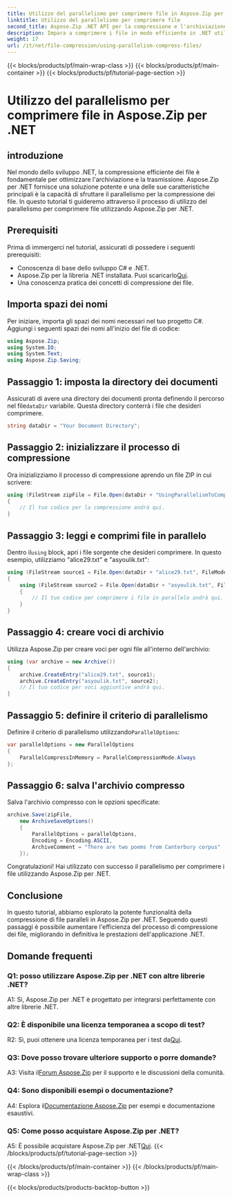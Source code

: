```yaml
---
title: Utilizzo del parallelismo per comprimere file in Aspose.Zip per .NET
linktitle: Utilizzo del parallelismo per comprimere file
second_title: Aspose.Zip .NET API per la compressione e l'archiviazione dei file
description: Impara a comprimere i file in modo efficiente in .NET utilizzando Aspose.Zip. Sfrutta il potere del parallelismo con il nostro tutorial passo passo.
weight: 17
url: /it/net/file-compression/using-parallelism-compress-files/
---
```


{{< blocks/products/pf/main-wrap-class >}}
{{< blocks/products/pf/main-container >}}
{{< blocks/products/pf/tutorial-page-section >}}

# Utilizzo del parallelismo per comprimere file in Aspose.Zip per .NET

## introduzione

Nel mondo dello sviluppo .NET, la compressione efficiente dei file è fondamentale per ottimizzare l'archiviazione e la trasmissione. Aspose.Zip per .NET fornisce una soluzione potente e una delle sue caratteristiche principali è la capacità di sfruttare il parallelismo per la compressione dei file. In questo tutorial ti guideremo attraverso il processo di utilizzo del parallelismo per comprimere file utilizzando Aspose.Zip per .NET.

## Prerequisiti

Prima di immergerci nel tutorial, assicurati di possedere i seguenti prerequisiti:

- Conoscenza di base dello sviluppo C# e .NET.
-  Aspose.Zip per la libreria .NET installata. Puoi scaricarlo[Qui](https://releases.aspose.com/zip/net/).
- Una conoscenza pratica dei concetti di compressione dei file.

## Importa spazi dei nomi

Per iniziare, importa gli spazi dei nomi necessari nel tuo progetto C#. Aggiungi i seguenti spazi dei nomi all'inizio del file di codice:

```csharp
using Aspose.Zip;
using System.IO;
using System.Text;
using Aspose.Zip.Saving;
```

## Passaggio 1: imposta la directory dei documenti

 Assicurati di avere una directory dei documenti pronta definendo il percorso nel file`dataDir` variabile. Questa directory conterrà i file che desideri comprimere.

```csharp
string dataDir = "Your Document Directory";
```

## Passaggio 2: inizializzare il processo di compressione

Ora inizializziamo il processo di compressione aprendo un file ZIP in cui scrivere:

```csharp
using (FileStream zipFile = File.Open(dataDir + "UsingParallelismToCompressFiles_out.zip", FileMode.Create))
{
    // Il tuo codice per la compressione andrà qui.
}
```

## Passaggio 3: leggi e comprimi file in parallelo

 Dentro il`using` block, apri i file sorgente che desideri comprimere. In questo esempio, utilizziamo "alice29.txt" e "asyoulik.txt":

```csharp
using (FileStream source1 = File.Open(dataDir + "alice29.txt", FileMode.Open, FileAccess.Read))
{
    using (FileStream source2 = File.Open(dataDir + "asyoulik.txt", FileMode.Open, FileAccess.Read))
    {
        // Il tuo codice per comprimere i file in parallelo andrà qui.
    }
}
```

## Passaggio 4: creare voci di archivio

Utilizza Aspose.Zip per creare voci per ogni file all'interno dell'archivio:

```csharp
using (var archive = new Archive())
{
    archive.CreateEntry("alice29.txt", source1);
    archive.CreateEntry("asyoulik.txt", source2);
    // Il tuo codice per voci aggiuntive andrà qui.
}
```

## Passaggio 5: definire il criterio di parallelismo

 Definire il criterio di parallelismo utilizzando`ParallelOptions`:

```csharp
var parallelOptions = new ParallelOptions
{
    ParallelCompressInMemory = ParallelCompressionMode.Always
};
```

## Passaggio 6: salva l'archivio compresso

Salva l'archivio compresso con le opzioni specificate:

```csharp
archive.Save(zipFile,
    new ArchiveSaveOptions()
    {
        ParallelOptions = parallelOptions,
        Encoding = Encoding.ASCII,
        ArchiveComment = "There are two poems from Canterbury corpus"
    });
```

Congratulazioni! Hai utilizzato con successo il parallelismo per comprimere i file utilizzando Aspose.Zip per .NET.

## Conclusione

In questo tutorial, abbiamo esplorato la potente funzionalità della compressione di file paralleli in Aspose.Zip per .NET. Seguendo questi passaggi è possibile aumentare l'efficienza del processo di compressione dei file, migliorando in definitiva le prestazioni dell'applicazione .NET.

## Domande frequenti

### Q1: posso utilizzare Aspose.Zip per .NET con altre librerie .NET?

A1: Sì, Aspose.Zip per .NET è progettato per integrarsi perfettamente con altre librerie .NET.

### Q2: È disponibile una licenza temporanea a scopo di test?

 R2: Sì, puoi ottenere una licenza temporanea per i test da[Qui](https://purchase.aspose.com/temporary-license/).

### Q3: Dove posso trovare ulteriore supporto o porre domande?

 A3: Visita il[Forum Aspose.Zip](https://forum.aspose.com/c/zip/37) per il supporto e le discussioni della comunità.

### Q4: Sono disponibili esempi o documentazione?

 A4: Esplora il[Documentazione Aspose.Zip](https://reference.aspose.com/zip/net/) per esempi e documentazione esaustivi.

### Q5: Come posso acquistare Aspose.Zip per .NET?

 A5: È possibile acquistare Aspose.Zip per .NET[Qui](https://purchase.aspose.com/buy).
{{< /blocks/products/pf/tutorial-page-section >}}

{{< /blocks/products/pf/main-container >}}
{{< /blocks/products/pf/main-wrap-class >}}

{{< blocks/products/products-backtop-button >}}
